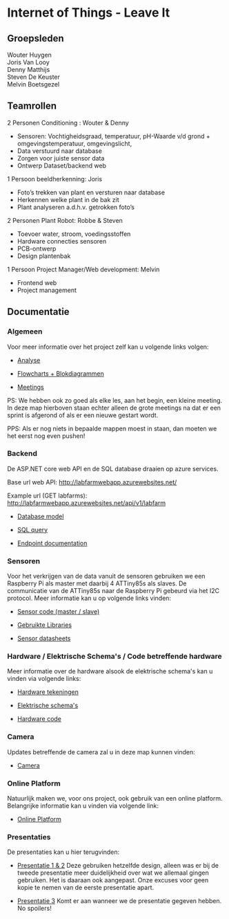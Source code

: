 # Internet of Things - Leave It
## Groepsleden

Wouter Huygen  
Joris Van Looy    
Denny Matthijs   
Steven De Keuster  
Melvin Boetsgezel 

## Teamrollen

2 Personen Conditioning : Wouter & Denny  
* Sensoren: Vochtigheidsgraad, temperatuur, pH-Waarde v/d grond + omgevingstemperatuur, omgevingslicht,  
* Data verstuurd naar database  
* Zorgen voor juiste sensor data  
* Ontwerp Dataset/backend web  

1 Persoon beeldherkenning: Joris
* Foto’s trekken van plant en versturen naar database  
* Herkennen welke plant in de bak zit  
* Plant analyseren a.d.h.v. getrokken foto’s  
    
2 Personen Plant Robot: Robbe & Steven
* Toevoer water, stroom, voedingsstoffen  
* Hardware connecties sensoren  
* PCB-ontwerp  
* Design plantenbak  
    
1 Persoon Project Manager/Web development: Melvin  
* Frontend web  
* Project management  


## Documentatie

### Algemeen

Voor meer informatie over het project zelf kan u volgende links volgen:

* [Analyse](https://github.com/AP-Elektronica-ICT/iot18-LF1/tree/master/doc/analyse)

* [Flowcharts + Blokdiagrammen](https://github.com/AP-Elektronica-ICT/iot18-LF1/tree/master/doc/img)
 
* [Meetings](https://github.com/AP-Elektronica-ICT/iot18-LF1/tree/master/doc/meetings)

PS: We hebben ook zo goed als elke les, aan het begin, een kleine meeting. In deze map hierboven staan echter alleen de grote meetings na dat er een sprint is afgerond of als er een nieuwe gestart wordt. 

PPS: Als er nog niets in bepaalde mappen moest in staan, dan moeten we het eerst nog even pushen! 

### Backend

De ASP.NET core web API en de SQL database draaien op azure services.

Base url web API: http://labfarmwebapp.azurewebsites.net/

Example url (GET labfarms): http://labfarmwebapp.azurewebsites.net/api/v1/labfarm

* [Database model](https://github.com/AP-Elektronica-ICT/iot18-LF1/blob/master/doc/backend/DBmodel.png)

* [SQL query](https://github.com/AP-Elektronica-ICT/iot18-LF1/blob/master/doc/backend/LabfarmDB_SQLquerie.sql)

* [Endpoint documentation](https://github.com/AP-Elektronica-ICT/iot18-LF1/blob/master/doc/backend/Labfarm%20API%20endpoint%20documentation.pdf)

### Sensoren

Voor het verkrijgen van de data vanuit de sensoren gebruiken we een Raspberry Pi als master met daarbij 4 ATTiny85s als slaves. De communicatie van de ATTiny85s naar de Raspberry Pi gebeurd via het I2C protocol. Meer informatie kan u op volgende links vinden:

* [Sensor code (master / slave)](https://github.com/AP-Elektronica-ICT/iot18-LF1/tree/master/src/Sensors)

* [Gebruikte Libraries](https://github.com/AP-Elektronica-ICT/iot18-LF1/tree/master/src/Libraries)

* [Sensor datasheets](https://github.com/AP-Elektronica-ICT/iot18-LF1/tree/master/doc/datasheet)

### Hardware / Elektrische Schema's / Code betreffende hardware

Meer informatie over de hardware alsook de elektrische schema's kan u vinden via volgende links:

* [Hardware tekeningen](https://github.com/AP-Elektronica-ICT/iot18-LF1/tree/master/doc/Drawings)

* [Elektrische schema's](https://github.com/AP-Elektronica-ICT/iot18-LF1/tree/master/src/Electrical%20Designs)

* [Hardware code](https://github.com/AP-Elektronica-ICT/iot18-LF1/tree/master/src/MCU%20Programs)

### Camera

Updates betreffende de camera zal u in deze map kunnen vinden:

* [Camera](https://github.com/AP-Elektronica-ICT/iot18-LF1/tree/master/src/cameras)

### Online Platform 

Natuurlijk maken we, voor ons project, ook gebruik van een online platform. Belangrijke informatie kan u vinden via volgende link:

* [Online Platform](https://github.com/AP-Elektronica-ICT/iot18-LF1/tree/master/src/labfarm-client)

### Presentaties

De presentaties kan u hier terugvinden:

* [Presentatie 1 & 2](https://prezi.com/view/gqtpL6frQNvXV23dgvv2) 
Deze gebruiken hetzelfde design, alleen was er bij de tweede presentatie meer duidelijkheid over wat we allemaal gingen gebruiken. Het is daaraan ook aangepast. Onze excuses voor geen kopie te nemen van de eerste presentatie apart.

* [Presentatie 3]() Komt er aan wanneer we de presentatie gegeven hebben. No spoilers! 

